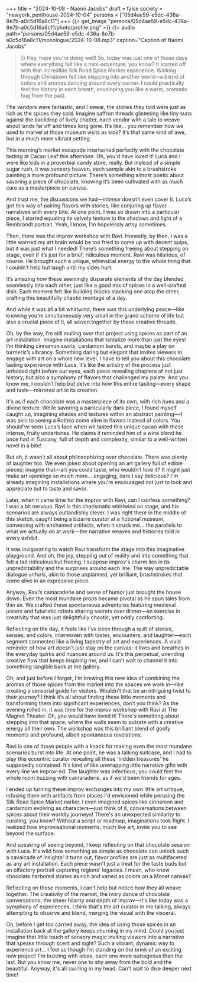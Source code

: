 +++
title = "2024-10-08 - Naomi Jacobs"
draft = false
society = "newyork_penthouse-2024-10-04"
persons = ["05d4ae59-e5dc-436a-8e7b-a0c5d16a8c11"]
+++
{{< get_image "persons/05d4ae59-e5dc-436a-8e7b-a0c5d16a8c11/photo/profile.png" >}}
{{< audio
    path="persons/05d4ae59-e5dc-436a-8e7b-a0c5d16a8c11/monologue/2024-10-08.mp3" 
    caption="Caption of Naomi Jacobs"
>}}
Hey, hope you're doing well!
So, today was just one of those days where everything felt like a mini-adventure, you know? It started off with that incredible Silk Road Spice Market experience. Walking through Chinatown felt like stepping into another world—a blend of colors and aromas dancing around every corner. I could practically feel the history in each breath, enveloping you like a warm, aromatic hug from the past.

The vendors were fantastic, and I swear, the stories they told were just as rich as the spices they sold. Imagine saffron threads glistening like tiny suns against the backdrop of lively chatter, each vendor with a tale to weave about lands far off and times long gone. It’s like... you remember how we used to marvel at those museum visits as kids? It’s that same kind of awe, but in a much more vibrant setting.

This morning’s market escapade intertwined perfectly with the chocolate tasting at Cacao Leaf this afternoon. Oh, you'd have loved it! Luca and I were like kids in a proverbial candy store, really. But instead of a simple sugar rush, it was sensory heaven, each sample akin to a brushstroke painting a more profound picture. There’s something almost poetic about savoring a piece of chocolate, knowing it’s been cultivated with as much care as a masterpiece on canvas.

And trust me, the discussions we had—*intense* doesn’t even cover it. Luca’s got this way of pairing flavors with stories, like conjuring up flavor narratives with every bite. At one point, I was so drawn into a particular piece, I started equating its velvety texture to the shadows and light of a Rembrandt portrait. Yeah, I know, I’m hopelessly artsy sometimes.

Then, there was the improv workshop with Ravi. Honestly, by then, I was a little worried my art brain would be too fried to come up with decent quips, but it was just what I needed! There’s something freeing about stepping on stage, even if it’s just for a brief, ridiculous moment. Ravi was hilarious, of course. He brought such a unique, whimsical energy to the whole thing that I couldn’t help but laugh until my sides hurt.

It’s amazing how these seemingly disparate elements of the day blended seamlessly into each other, just like a good mix of spices in a well-crafted dish. Each moment felt like building blocks stacking one atop the other, crafting this beautifully chaotic montage of a day.  

And while it was all a bit whirlwind, there was this underlying peace—like knowing you’re simultaneously very small in the grand scheme of life but also a crucial piece of it, all woven together by these creative threads.

Oh, by the way, I’m still mulling over that project using spices as part of an art installation. Imagine installations that tantalize more than just the eyes! I’m thinking cinnamon swirls, cardamom bursts, and maybe a play on turmeric’s vibrancy. Something daring but elegant that invites viewers to engage with art on a whole new level.
I have to tell you about this chocolate tasting experience with Luca. It’s like the artistry of the process just unfolded right before our eyes, each piece revealing chapters of not just history, but also a symphony of flavors that challenged my palate. And you know me, I couldn’t help but delve into how this entire tasting—every shape and taste—mirrored art in its creation. 

It's as if each chocolate was a masterpiece of its own, with rich hues and a divine texture. While savoring a particularly dark piece, I found myself caught up, imagining shades and textures within an abstract painting—it was akin to seeing a Rothko come alive in flavors instead of colors. You should’ve seen Luca’s face when we tasted this unique cacao with these intense, fruity undertones. He claims it reminded him of a wine blend he once had in Tuscany, full of depth and complexity, similar to a well-written novel in a bite!

But oh, it wasn’t all about philosophizing over chocolate. There was plenty of laughter too. We even joked about opening an art gallery full of edible pieces; imagine that—art you could taste, who wouldn’t love it? It might just make art openings so much more... engaging, dare I say delicious?  I'm already imagining installations where you're encouraged not just to look and appreciate but to taste and savor.

Later, when it came time for the improv with Ravi, can I confess something? I was a bit nervous. Ravi is this charismatic whirlwind on stage, and his scenarios are always outlandishly clever. I was right there in the middle of this sketch, caught being a bizarre curator at a fictional museum, conversing with enchanted artifacts, when it struck me... the parallels to what we actually do at work—the narrative weaves and histories told in every exhibit. 

It was invigorating to watch Ravi transform the stage into this imaginative playground. And oh, the joy, stepping out of reality and into something that felt a tad ridiculous but freeing. I suppose improv's charm lies in its unpredictability and the surprises around each line. The way unpredictable dialogue unfurls, akin to those unplanned, yet brilliant, brushstrokes that come alive in an expressive piece.

Anyway, Ravi’s camaraderie and sense of humor just brought the house down. Even the most mundane props became pivotal as he spun tales from thin air. We crafted these spontaneous adventures featuring medieval jesters and futuristic robots sharing secrets over dinner—an exercise in creativity that was just delightfully chaotic, yet oddly comforting.

Reflecting on the day, it feels like I’ve been through a quilt of stories, senses, and colors, interwoven with tastes, encounters, and laughter—each segment connected like a living tapestry of art and experiences. A vivid reminder of how art doesn’t just stay on the canvas; it lives and breathes in the everyday quirks and nuances around us. It's this perpetual, unending creative flow that keeps inspiring me, and I can’t wait to channel it into something tangible back at the gallery.

Oh, and just before I forget, I'm brewing this new idea of combining the aromas of those spices from the market into the spaces we work in—like creating a sensorial guide for visitors. Wouldn't that be an intriguing twist to their journey? I think it’s all about finding these little moments and transforming them into significant experiences, don’t you think?
As the evening rolled in, it was time for the improv workshop with Ravi at The Magnet Theater. Oh, you would have loved it! There's something about stepping into that space, where the walls seem to pulsate with a creative energy all their own. The workshop was this brilliant blend of goofy moments and profound, albeit spontaneous revelations. 

Ravi is one of those people with a knack for making even the most mundane scenarios burst into life. At one point, he was a talking suitcase, and I had to play this eccentric curator revealing all these 'hidden treasures' he supposedly contained. It's kind of like unwrapping little narrative gifts with every line we improv-ed. The laughter was infectious; you could feel the whole room buzzing with camaraderie, as if we'd been friends for ages.

I ended up turning these improv exchanges into my own little art critique, infusing them with artifacts from places I'd envisioned while perusing the Silk Road Spice Market earlier. I even imagined spices like cinnamon and cardamom evolving as characters—just think of it, conversations between spices about their worldly journeys! There's an unexpected similarity to curating, you know? Without a script or roadmap, imaginations took flight. I realized how improvisational moments, much like art, invite you to see beyond the surface.

And speaking of seeing beyond, I keep reflecting on that chocolate session with Luca. It's wild how something as simple as chocolate can unlock such a cavalcade of insights! It turns out, flavor profiles are just as multifaceted as any art installation. Each piece wasn't just a treat for the taste buds but an olfactory portrait capturing regions' legacies. I mean, who knew chocolate harbored stories as rich and varied as colors on a Monet canvas?

Reflecting on these moments, I can't help but notice how they all weave together. The creativity of the market, the ivory dance of chocolate conversations, the sheer hilarity and depth of improv—it's like today was a symphony of experiences. I think that's the art curator in me talking, always attempting to observe and blend, merging the visual with the visceral. 

Oh, before I get too carried away, the idea of using those spices in an installation back at the gallery keeps churning in my mind. Could you just imagine that little touch of sensory magic inviting viewers into a narrative that speaks through scent and sight? Such a vibrant, dynamic way to experience art... I feel as though I'm standing on the brink of an exciting new project! I'm buzzing with ideas, each one more outrageous than the last. But you know me, never one to shy away from the bold and the beautiful.
Anyway, it's all swirling in my head. Can't wait to dive deeper next time!
